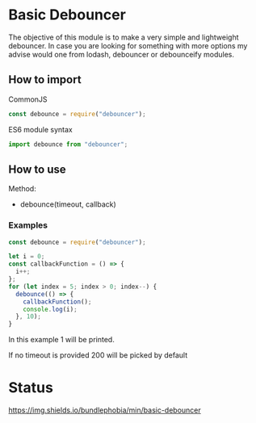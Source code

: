 # Basic Debouncer

The objective of this module is to make a very simple and lightweight debouncer.
In case you are looking for something with more options my advise would one from lodash, debouncer or debounceify modules.

## How to import

CommonJS

```js
const debounce = require("debouncer");
```

ES6 module syntax

```js
import debounce from "debouncer";
```

## How to use

Method:

- debounce(timeout, callback)

### Examples

```js
const debounce = require("debouncer");

let i = 0;
const callbackFunction = () => {
  i++;
};
for (let index = 5; index > 0; index--) {
  debounce(() => {
    callbackFunction();
    console.log(i);
  }, 10);
}
```

In this example 1 will be printed.

If no timeout is provided 200 will be picked by default

# Status

https://img.shields.io/bundlephobia/min/basic-debouncer
